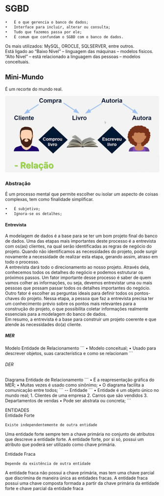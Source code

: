 <h1>SGBD</h1>

```
•	É o que gerencia o banco de dados;
•	Interface para incluir, alterar ou consulta;
•	Tudo que fazemos passa por ele;
•	É comum que confundam o SGBD com o banco de dados.
```

Os mais utilizados: MySQL, OROCLE, SQLSERVER, entre outros.  <br/> 
Está ligado ao  “Baixo Nível” – linguagem das máquinas – modelos fisicos. <br/> 
“Alto Nível” – está relacionado a linguagem das pessoas – modelos conceituais. <br/> 

<h2>Mini-Mundo</h2>
É um recorte do mundo real. <br/> 

![alt text](https://github.com/innyti/modelagem-de-banco-de-dados/blob/66483757e257ceca2019bea99e5f986601e97347/Images/Sem%20t%C3%ADtulo.png)

<h3> Abstração</h3>
É um processo mental que permite escolher ou isolar um aspecto de coisas complexas, tem como finalidade simplificar. <br/> 

```
•	É subjetivo;
•	Ignora-se os detalhes;
```

<h4>Entrevista</h4>
A modelagem de dados é a base para se ter um bom projeto final do banco de dados. Uma das etapas mais importantes deste processo é a entrevista com os(as) clientes, na qual serão identificadas as regras de negócio do projeto. Quando não identificamos as necessidades do projeto, pode surgir novamente a necessidade de realizar esta etapa, gerando assim, atraso em todo o processo. <br/> 
A entrevista dará todo o direcionamento ao nosso projeto. Através dela, conhecemos todos os detalhes do negócio e podemos estruturar os próximos passos. Um fator importante desse processo é saber de quem vamos colher as informações, ou seja, devemos entrevistar uma ou mais pessoas que possam passar todos os detalhes importantes do negócio. <br/> 
Outro fator é escolher as perguntas ideais para definir todos os pontos-chaves do projeto. Nessa etapa, a pessoa que faz a entrevista precisa ter um conhecimento prévio sobre os pontos mais relevantes para a construção do projeto, o que possibilita coletar informações realmente essenciais para a modelagem do banco de dados. <br/> 
Em resumo, a entrevista é a base para construir um projeto coerente e que atende às necessidades do(a) cliente. <br/> 

<h5>MER</h5> 
Modelo Entidade de Relacionamento
```
•	Modelo conceitual;
•	Usado para descrever objetos, suas característica e como se relacionam
```
<h6>DER</h6>
Diagrama Entidade de Relacionamento
```
•	É a reapresentação gráfica do MER;
•	Muitas vezes é usado como sinônimo; 
•	O diagrama facilita a comunicação entre todos; 
```
--
<h7>Entidade </h7>
```
•	Entidade é um objeto único no mundo real;
1.	Clientes de uma empresa
2.	Carros que são vendidos
3.	Departamentos de vendas
•	Pode ser abstrata ou concreta;
```

ENTIDADES<br/> 
Entidade Forte<br/> 
```
Existe independentemente de outra entidade
```
Uma entidade forte sempre tem a chave primária no conjunto de atributos que descreve a entidade forte. A entidade forte, por si só, possui um atributo que poderá ser utilizado como chave primária.</B>

Entidade Fraca<br/> 
```
Depende da existência de outra entidade 
```
A entidade fraca não possui a chave primária, mas tem uma chave parcial que discrimina de maneira única as entidades fracas. A entidade fraca possui uma chave composta formada a partir da chave primária da entidade forte e chave parcial da entidade fraca</B>